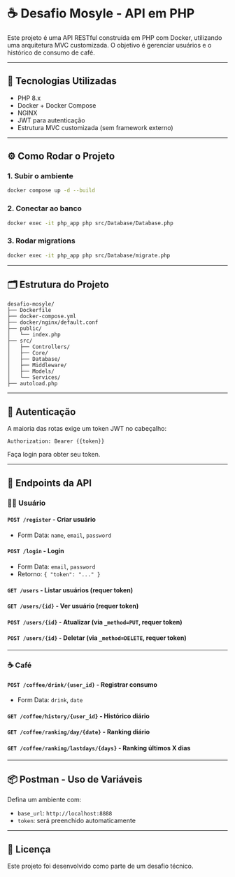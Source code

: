 # ☕ Desafio Mosyle - API em PHP

Este projeto é uma API RESTful construída em PHP com Docker, utilizando uma arquitetura MVC customizada. O objetivo é gerenciar usuários e o histórico de consumo de café.

---

## 🚀 Tecnologias Utilizadas

- PHP 8.x
- Docker + Docker Compose
- NGINX
- JWT para autenticação
- Estrutura MVC customizada (sem framework externo)

---

## ⚙️ Como Rodar o Projeto

### 1. Subir o ambiente

```bash
docker compose up -d --build
```

### 2. Conectar ao banco

```bash
docker exec -it php_app php src/Database/Database.php
```

### 3. Rodar migrations

```bash
docker exec -it php_app php src/Database/migrate.php
```

---

## 🗂️ Estrutura do Projeto

```
desafio-mosyle/
├── Dockerfile
├── docker-compose.yml
├── docker/nginx/default.conf
├── public/
│   └── index.php
├── src/
│   ├── Controllers/
│   ├── Core/
│   ├── Database/
│   ├── Middleware/
│   ├── Models/
│   └── Services/
├── autoload.php

```

---

## 🔐 Autenticação

A maioria das rotas exige um token JWT no cabeçalho:

```
Authorization: Bearer {{token}}
```

Faça login para obter seu token.

---

## 📌 Endpoints da API

### 🧍‍♂️ Usuário

#### `POST /register` - Criar usuário

- Form Data: `name`, `email`, `password`

#### `POST /login` - Login

- Form Data: `email`, `password`
- Retorno: `{ "token": "..." }`

#### `GET /users` - Listar usuários (requer token)

#### `GET /users/{id}` - Ver usuário (requer token)

#### `POST /users/{id}` - Atualizar (via `_method=PUT`, requer token)

#### `POST /users/{id}` - Deletar (via `_method=DELETE`, requer token)

---

### ☕ Café

#### `POST /coffee/drink/{user_id}` - Registrar consumo

- Form Data: `drink`, `date`

#### `GET /coffee/history/{user_id}` - Histórico diário

#### `GET /coffee/ranking/day/{date}` - Ranking diário

#### `GET /coffee/ranking/lastdays/{days}` - Ranking últimos X dias

---

## 📦 Postman - Uso de Variáveis

Defina um ambiente com:

- `base_url`: `http://localhost:8888`
- `token`: será preenchido automaticamente

---

## 📝 Licença

Este projeto foi desenvolvido como parte de um desafio técnico.

